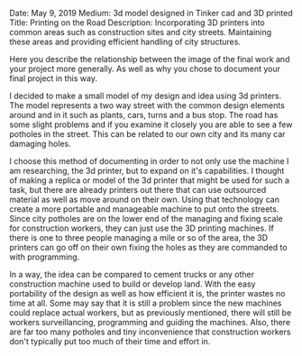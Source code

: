 
Date: May 9, 2019
Medium: 3d model designed in Tinker cad and 3D printed
Title: Printing on the Road
Description: Incorporating 3D printers into common areas such as construction sites and city streets. Maintaining these areas and providing efficient handling of city structures.

Here you describe the relationship between the image of the final work and your project more generally. As well as why you chose to document your final project in this way.

I decided to make a small model of my design and idea using 3d printers. The model represents a two way street with the common design elements around and in it such as plants, cars, turns and a bus stop. The road has some slight problems and if you examine it closely you are able to see a few potholes in the street. This can be related to our own city and its many car damaging holes.

I choose this method of documenting in order to not only use the machine I am researching, the 3d printer, but to expand on it's capabilities. I thought of making a replica or model of the 3d printer that might be used for such a task, but there are already printers out there that can use outsourced material as well as move around on their own. Using that technology can create a more portable and manageable machine to put onto the streets. Since city potholes are on the lower end of the managing and fixing scale for construction workers, they can just use the 3D printing machines. If there is one to three people managing a mile or so of the area, the 3D printers can go off on their own fixing the holes as they are commanded to with programming.

In a way, the idea can be compared to cement trucks or any other construction machine used to build or develop land. With the easy portability of the design as well as how efficient it is, the printer wastes no time at all. Some may say that it is still a problem since the new machines could replace actual workers, but as previously mentioned, there will still be workers surveillancing, programming and guiding the machines. Also, there are far too many potholes and tiny inconvenience that construction workers don't typically put too much of their time and effort in.
